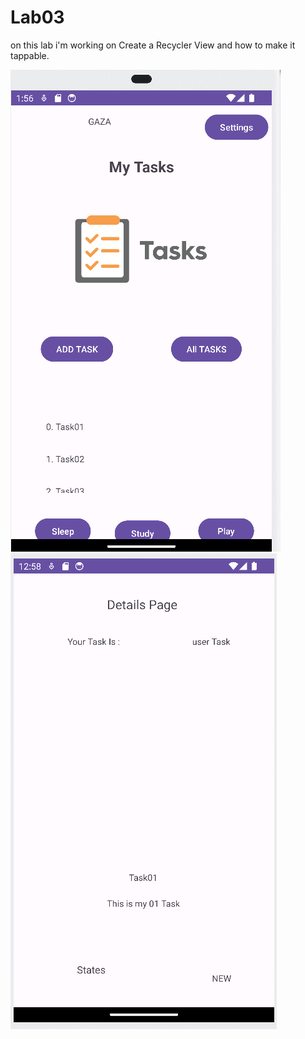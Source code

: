 # Lab03

on this lab i'm working on Create a Recycler View and how to make it tappable.

![NewHomePage](./screenshots/TaslList.png)
![listDetails](./screenshots/TaskListDetails.png)